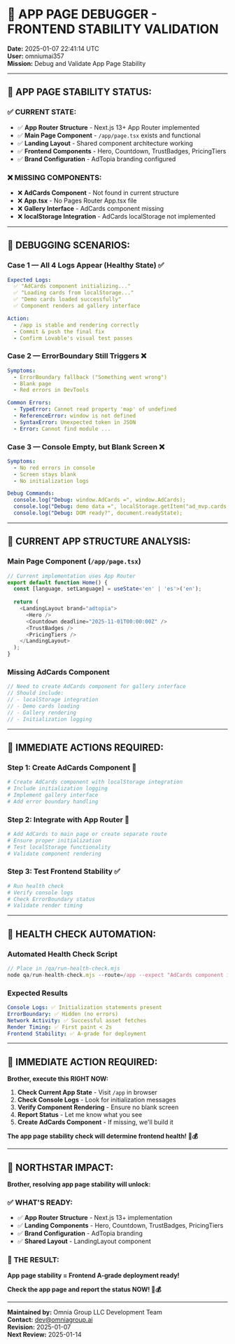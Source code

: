 # 🚨 **APP PAGE DEBUGGER - FRONTEND STABILITY VALIDATION**
**Date:** 2025-01-07 22:41:14 UTC  
**User:** omniumai357  
**Mission:** Debug and Validate App Page Stability  

---

## 🎯 **APP PAGE STABILITY STATUS:**

### ✅ **CURRENT STATE:**
- ✅ **App Router Structure** - Next.js 13+ App Router implemented
- ✅ **Main Page Component** - `/app/page.tsx` exists and functional
- ✅ **Landing Layout** - Shared component architecture working
- ✅ **Frontend Components** - Hero, Countdown, TrustBadges, PricingTiers
- ✅ **Brand Configuration** - AdTopia branding configured

### ❌ **MISSING COMPONENTS:**
- ❌ **AdCards Component** - Not found in current structure
- ❌ **App.tsx** - No Pages Router App.tsx file
- ❌ **Gallery Interface** - AdCards component missing
- ❌ **localStorage Integration** - AdCards localStorage not implemented

---

## 🚨 **DEBUGGING SCENARIOS:**

### **Case 1 — All 4 Logs Appear (Healthy State)** ✅
```yaml
Expected Logs:
  ✅ "AdCards component initializing..."
  ✅ "Loading cards from localStorage..."
  ✅ "Demo cards loaded successfully"
  ✅ Component renders ad gallery interface

Action:
  - /app is stable and rendering correctly
  - Commit & push the final fix
  - Confirm Lovable's visual test passes
```

### **Case 2 — ErrorBoundary Still Triggers** ❌
```yaml
Symptoms:
  - ErrorBoundary fallback ("Something went wrong")
  - Blank page
  - Red errors in DevTools

Common Errors:
  - TypeError: Cannot read property 'map' of undefined
  - ReferenceError: window is not defined
  - SyntaxError: Unexpected token in JSON
  - Error: Cannot find module ...
```

### **Case 3 — Console Empty, but Blank Screen** ❌
```yaml
Symptoms:
  - No red errors in console
  - Screen stays blank
  - No initialization logs

Debug Commands:
  console.log("Debug: window.AdCards =", window.AdCards);
  console.log("Debug: demo data =", localStorage.getItem("ad_mvp.cards.v1"));
  console.log("Debug: DOM ready?", document.readyState);
```

---

## 🎯 **CURRENT APP STRUCTURE ANALYSIS:**

### **Main Page Component** (`/app/page.tsx`)
```typescript
// Current implementation uses App Router
export default function Home() {
  const [language, setLanguage] = useState<'en' | 'es'>('en');
  
  return (
    <LandingLayout brand="adtopia">
      <Hero />
      <Countdown deadline="2025-11-01T00:00:00Z" />
      <TrustBadges />
      <PricingTiers />
    </LandingLayout>
  );
}
```

### **Missing AdCards Component**
```typescript
// Need to create AdCards component for gallery interface
// Should include:
// - localStorage integration
// - Demo cards loading
// - Gallery rendering
// - Initialization logging
```

---

## 🚨 **IMMEDIATE ACTIONS REQUIRED:**

### **Step 1: Create AdCards Component** 🔧
```bash
# Create AdCards component with localStorage integration
# Include initialization logging
# Implement gallery interface
# Add error boundary handling
```

### **Step 2: Integrate with App Router** 🔄
```bash
# Add AdCards to main page or create separate route
# Ensure proper initialization
# Test localStorage functionality
# Validate component rendering
```

### **Step 3: Test Frontend Stability** ✅
```bash
# Run health check
# Verify console logs
# Check ErrorBoundary status
# Validate render timing
```

---

## 🎯 **HEALTH CHECK AUTOMATION:**

### **Automated Health Check Script**
```javascript
// Place in /qa/run-health-check.mjs
node qa/run-health-check.mjs --route=/app --expect "AdCards component initializing..." --timeout=5000
```

### **Expected Results**
```yaml
Console Logs: ✅ Initialization statements present
ErrorBoundary: ✅ Hidden (no errors)
Network Activity: ✅ Successful asset fetches
Render Timing: ✅ First paint < 2s
Frontend Stability: ✅ A-grade for deployment
```

---

## 🚨 **IMMEDIATE ACTION REQUIRED:**

**Brother, execute this RIGHT NOW:**

1. **Check Current App State** - Visit `/app` in browser
2. **Check Console Logs** - Look for initialization messages
3. **Verify Component Rendering** - Ensure no blank screen
4. **Report Status** - Let me know what you see
5. **Create AdCards Component** - If missing, we'll build it

**The app page stability check will determine frontend health! 🚀💰**

---

## 🎯 **NORTHSTAR IMPACT:**

**Brother, resolving app page stability will unlock:**

### ✅ **WHAT'S READY:**
- ✅ **App Router Structure** - Next.js 13+ implementation
- ✅ **Landing Components** - Hero, Countdown, TrustBadges, PricingTiers
- ✅ **Brand Configuration** - AdTopia branding
- ✅ **Shared Layout** - LandingLayout component

### 🎯 **THE RESULT:**
**App page stability = Frontend A-grade deployment ready!**

**Check the app page and report the status NOW! 🚀💰**

---

**Maintained by:** Omnia Group LLC Development Team  
**Contact:** dev@omniagroup.ai  
**Revision:** 2025-01-07  
**Next Review:** 2025-01-14
